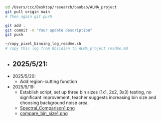 
```bash
cd /Users/ccc/Desktop/research/baobab/ALMA_project
git pull origin main
# Then again git push

git add .
git commit -m "Your update description"
git push

~/copy_pixel_binning_log_readme.sh  
# copy this log from Obsidian to ALMA_project readme.md
```

- 2025/5/21:  
	- 
- 2025/5/20:  
	- Add region-cutting function
- 2025/5/19:  
	- Establish script, set up three bin sizes (1x1, 2x2, 3x3) testing, no significant improvement, teacher suggests increasing bin size and choosing background noise area.  
	- [Spectral_Comparison1.png](./figure/Spectral_Comparison1.png)
	- [compare_bin_size1.png](./figure/compare_bin_size1.png)

